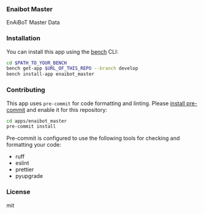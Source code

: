 ### Enaibot Master

EnAiBoT Master Data

### Installation

You can install this app using the [bench](https://github.com/frappe/bench) CLI:

```bash
cd $PATH_TO_YOUR_BENCH
bench get-app $URL_OF_THIS_REPO --branch develop
bench install-app enaibot_master
```

### Contributing

This app uses `pre-commit` for code formatting and linting. Please [install pre-commit](https://pre-commit.com/#installation) and enable it for this repository:

```bash
cd apps/enaibot_master
pre-commit install
```

Pre-commit is configured to use the following tools for checking and formatting your code:

- ruff
- eslint
- prettier
- pyupgrade

### License

mit
